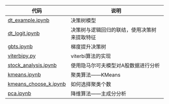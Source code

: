 
|代码|说明|
|---|---|
|[dt_example.ipynb](dt_example.ipynb)| 决策树模型 |
|[dt_logit.ipynb](dt_logit.ipynb)| 决策树与逻辑回归的联结，使用决策树来提取特征 |
|[gbts.ipynb](gbts.ipynb)| 梯度提升决策树 |
|[viterbipy.py](viterbipy.py)| viterbi算法的实现 |
|[stock_analysis.ipynb](stock_analysis.ipynb)| 使用隐马尔可夫模型对A股数据进行分析 |
|[kmeans.ipynb](kmeans.ipynb)| 聚类算法——KMeans |
|[kmeans\_choose_k.ipynb](kmeans_choose_k.ipynb)| 如何选择聚类个数 |
|[pca.ipynb](pca.ipynb)| 降维算法——主成分分析 |